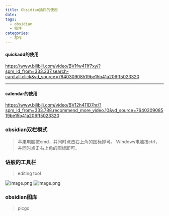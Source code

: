 ```yaml
---
title: Obsidian插件的使用
date: 
tags:
  - obsidian
  - 插件
categories:
  - 写作
---
```

#### quickadd的使用
https://www.bilibili.com/video/BV1fw411f7xy/?spm_id_from=333.337.search-card.all.click&vd_source=764030908519be15b41a206ff5023320

---

#### calendar的使用
https://www.bilibili.com/video/BV12h411D7nr/?spm_id_from=333.788.recommend_more_video.10&vd_source=764030908519be15b41a206ff5023320

### obsidian双栏模式
>苹果电脑按cmd，并同时点击右上角的图标即可。
Windows电脑按ctrl，并同时点击右上角的图标即可。

### 语般的工具栏
>editing tool

![image.png](https://cdn.jsdelivr.net/gh/Mei-Fu/pic_bed@main/img/202401071840977.png)
![image.png](https://cdn.jsdelivr.net/gh/Mei-Fu/pic_bed@main/img/202405191656175.png)

### obsidian图库
>picgo